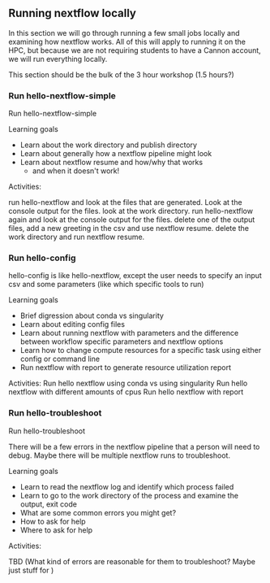 ## Running nextflow locally

In this section we will go through running a few small jobs locally and examining how nextflow works. All of this will apply to running it on the HPC, but because we are not requiring students to have a Cannon account, we will run everything locally. 

This section should be the bulk of the 3 hour workshop (1.5 hours?)

### Run hello-nextflow-simple

Run hello-nextflow-simple

Learning goals

* Learn about the work directory and publish directory
* Learn about generally how a nextflow pipeline might look
* Learn about nextflow resume and how/why that works
    * and when it doesn't work!

Activities:

run hello-nextflow and look at the files that are generated. Look at the console output for the files.
look at the work directory.
run hello-nextflow again and look at the console output for the files.
delete one of the output files, add a new greeting in the csv and use nextflow resume.
delete the work directory and run nextflow resume.


### Run hello-config

hello-config is like hello-nextflow, except the user needs to specify an input csv and some parameters (like which specific tools to run)

Learning goals

* Brief digression about conda vs singularity
* Learn about editing config files
* Learn about running nextflow with parameters and the difference between workflow specific parameters and nextflow options
* Learn how to change compute resources for a specific task using either config or command line
* Run nextflow with report to generate resource utilization report

Activities:
Run hello nextflow using conda vs using singularity
Run hello nextflow with different amounts of cpus
Run hello nextflow with report

### Run hello-troubleshoot

Run hello-troubleshoot

There will be a few errors in the nextflow pipeline that a person will need to debug. Maybe there will be multiple nextflow runs to troubleshoot. 

Learning goals

* Learn to read the nextflow log and identify which process failed
* Learn to go to the work directory of the process and examine the output, exit code
* What are some common errors you might get?
* How to ask for help
* Where to ask for help

Activities:

TBD (What kind of errors are reasonable for them to troubleshoot? Maybe just stuff for )